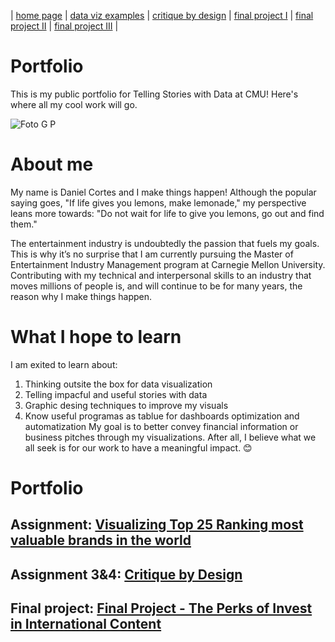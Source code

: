 | [home page](README.md) | [data viz examples](dataviz-examples) | [critique by design](critique-by-design) | [final project I](final-project-part-one) | [final project II](final-project-part-two) | [final project III](final-project-part-three) |

# Portfolio
This is my public portfolio for Telling Stories with Data at CMU!  Here's where all my cool work will go.

![Foto G P](https://github.com/user-attachments/assets/c1e59051-a102-4cca-85f8-d643a6a39f72)

# About me
My name is Daniel Cortes and I make things happen!
Although the popular saying goes, "If life gives you lemons, make lemonade," my perspective leans more towards: "Do not wait for life to give you lemons, go out and find them."
 
The entertainment industry is undoubtedly the passion that fuels my goals. This is why it’s no surprise that I am currently pursuing the Master of Entertainment Industry Management program at Carnegie Mellon University. Contributing with my technical and interpersonal skills to an industry that moves millions of people is, and will continue to be for many years, the reason why I make things happen.

# What I hope to learn
I am exited to learn about:

1. Thinking outsite the box for data visualization
2. Telling impacful and useful stories with data
3. Graphic desing techniques to improve my visuals
4. Know useful programas as tablue for dashboards optimization and automatization
My goal is to better convey financial information or business pitches through my visualizations. After all, I believe what we all seek is for our work to have a meaningful impact. 😊

# Portfolio

## Assignment: [Visualizing Top 25 Ranking most valuable brands in the world](visualizing-government-debt)

## Assignment 3&4: [Critique by Design](critique-by-design.md)

## Final project: [Final Project - The Perks of Invest in International Content](https://carnegiemellon.shorthandstories.com/final-project/index.html)
